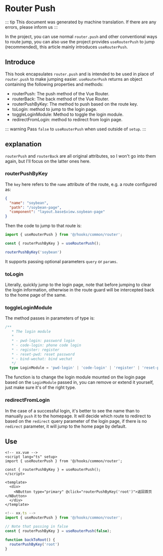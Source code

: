 # Router Push

::: tip
This document was generated by machine translation. If there are any errors, please inform us
:::

In the project, you can use normal `router.push` and other conventional ways to route jump, you can also use the project provides `useRouterPush` to jump (recommended), this article mainly introduces `useRouterPush`.

## Introduce

This hook encapsulates `router.push` and is intended to be used in place of `router.push` to make jumping easier. `useRouterPush` returns an object containing the following properties and methods:
  - routerPush: The push method of the Vue Router.
  - routerBack: The back method of the Vue Router.
  - routerPushByKey: The method to push based on the route key.
  - toLogin: method to jump to the login page.
  - toggleLoginModule: Method to toggle the login module.
  - redirectFromLogin: method to redirect from login page.

::: warning
Pass `false` to `useRouterPush` when used outside of `setup`.
:::

## explanation

`routerPush` and `routerBack` are all original attributes, so I won't go into them again, but I'll focus on the latter ones here.

### routerPushByKey

The `key` here refers to the `name` attribute of the route, e.g. a route configured as:

```json
{
  "name": "soybean",
  "path": "/soybean-page",
  "component": "layout.base$view.soybean-page"
}
```

Then the code to jump to that route is:

```ts
import { useRouterPush } from '@/hooks/common/router';

const { routerPushByKey } = useRouterPush();

routerPushByKey('soybean')
```

It supports passing optional parameters `query` or `params`.

### toLogin

Literally, quickly jump to the login page, note that before jumping to clear the login information, otherwise in the route guard will be intercepted back to the home page of the same.


### toggleLoginModule

The method passes in parameters of type is:

```ts
/**
   * The login module
   *
   * - pwd-login: password login
   * - code-login: phone code login
   * - register: register
   * - reset-pwd: reset password
   * - bind-wechat: bind wechat
   */
  type LoginModule = 'pwd-login' | 'code-login' | 'register' | 'reset-pwd' | 'bind-wechat';
```

The function is to change the login module mounted on the login page based on the `LoginModule` passed in, you can remove or extend it yourself, just make sure it's of the right type.

### redirectFromLogin

In the case of a successful login, it's better to see the name than to manually `push` it to the homepage.
It will decide which route to redirect to based on the `redirect` query parameter of the login page, if there is no `redirect` parameter, it will jump to the home page by default.

## Use

```vue
<!-- xx.vue -->
<script lang="ts" setup>
import { useRouterPush } from '@/hooks/common/router';

const { routerPushByKey } = useRouterPush();
</script>

<template>
  <div>
    <NButton type="primary" @click="routerPushByKey('root')">返回首页</NButton>
  </div>
</template>
```

```ts
<!-- xx.ts -->
import { useRouterPush } from '@/hooks/common/router';

// Note that passing in false
const { routerPushByKey } = useRouterPush(false);

function backToRoot() {
  routerPushByKey('root')
}
```
